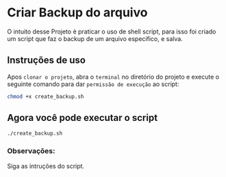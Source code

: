 # Criar Backup do arquivo

O intuito desse Projeto è praticar o uso de shell script, para isso foi criado um script que faz o backup de um arquivo especifico, e salva.


## Instruções de uso

Apos `clonar o projeto`, abra o `terminal` no diretório do projeto e execute o seguinte comando para dar `permissão de execução` ao script:

```bash
chmod +x create_backup.sh
```

## Agora você pode executar o script

```bash
./create_backup.sh
```

### Observações:

Siga as intruções do script.
